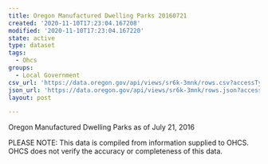 ```yaml
---
title: Oregon Manufactured Dwelling Parks 20160721
created: '2020-11-10T17:23:04.167208'
modified: '2020-11-10T17:23:04.167220'
state: active
type: dataset
tags:
  - Ohcs
groups:
  - Local Government
csv_url: 'https://data.oregon.gov/api/views/sr6k-3mnk/rows.csv?accessType=DOWNLOAD'
json_url: 'https://data.oregon.gov/api/views/sr6k-3mnk/rows.json?accessType=DOWNLOAD'
layout: post

---
```

Oregon Manufactured Dwelling Parks as of July 21, 2016

PLEASE NOTE: This data is compiled from information supplied to OHCS. OHCS does not verify the accuracy or completeness of this data.
